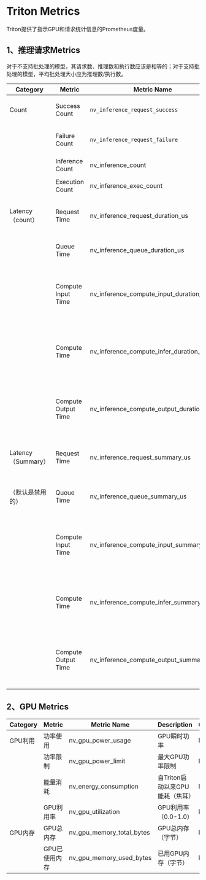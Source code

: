 # Triton Metrics

Triton提供了指示GPU和请求统计信息的Prometheus度量。

## 1、推理请求Metrics

​	对于不支持批处理的模型，其请求数、推理数和执行数应该是相等的；对于支持批处理的模型，平均批处理大小应为推理数/执行数。

| Category           | Metric              | Metric Name                             | Description                                              | Granularity | Frequency   |
| ------------------ | ------------------- | --------------------------------------- | -------------------------------------------------------- | ----------- | ----------- |
| Count              | Success Count       | `nv_inference_request_success`          | Triton收到的成功推理请求数                               | Per model   | Per request |
|                    | Failure Count       | `nv_inference_request_failure`          | Triton收到的失败推理请求数                               | Per model   | Per request |
|                    | Inference Count     | nv_inference_count                      | 执行的推理数量                                           | Per model   | Per request |
|                    | Execution Count     | nv_inference_exec_count                 | 执行批处理推理数目                                       | Per model   | Per request |
| Latency（count）   | Request Time        | nv_inference_request_duration_us        | 累积端到端推理请求处理时间（包括缓存）                   | Per model   | Per request |
|                    | Queue Time          | nv_inference_queue_duration_us          | 请求在调度队列中等待的累计时间                           | Per model   | Per request |
|                    | Compute Input Time  | nv_inference_compute_input_duration_us  | 处理推理输入请求所花费的累计时间（框架后端，不包含缓存） | Per model   | Per request |
|                    | Compute Time        | nv_inference_compute_infer_duration_us  | 执行推理模型所花费的累计时间（框架后端，不包括缓存）     | Per model   | Per request |
|                    | Compute Output Time | nv_inference_compute_output_duration_us | 处理推理输出所花费的累计时间（框架后端，不包括缓存）     | Per model   | Per request |
| Latency（Summary） | Request Time        | nv_inference_request_summary_us         | 端到端推理请求处理次数总结（包括缓存）                   | Per model   | Per request |
| （默认是禁用的）   | Queue Time          | nv_inference_queue_summary_us           | 请求在调度队列中等待时间摘要（包括缓存）                 | Per model   | Per request |
|                    | Compute Input Time  | nv_inference_compute_input_summary_us   | 请求处理推理输入所花费的时间摘要（框架后端，不包括缓存） | Per model   | Per request |
|                    | Compute Time        | nv_inference_compute_infer_summary_us   | 请求执行推理模型所花费的时间摘要（框架后端，不包括缓存） | Per model   | Per request |
|                    | Compute Output Time | nv_inference_compute_output_summary_us  | 请求处理推理输出所花费的时间摘要（框架后端，不包括缓存） | Per model   | Per request |

## 2、GPU Metrics

| Category | Metric        | Metric Name               | Description                     | Granularity | Frequency    |
| -------- | ------------- | ------------------------- | ------------------------------- | ----------- | ------------ |
| GPU利用  | 功率使用      | nv_gpu_power_usage        | GPU瞬时功率                     | Per GPU     | Per interval |
|          | 功率限制      | nv_gpu_power_limit        | 最大GPU功率限制                 | Per GPU     | Per interval |
|          | 能量消耗      | nv_energy_consumption     | 自Triton启动以来GPU能耗（焦耳） | Per GPU     | Per interval |
|          | GPU利用率     | nv_gpu_utilization        | GPU利用率（0.0-1.0）            | Per GPU     | Per interval |
| GPU内存  | GPU总内存     | nv_gpu_memory_total_bytes | GPU总内存（字节）               | Per GPU     | Per interval |
|          | GPU已使用内存 | nv_gpu_memory_used_bytes  | 已用GPU内存（字节）             | Per GPU     | Per interval |
